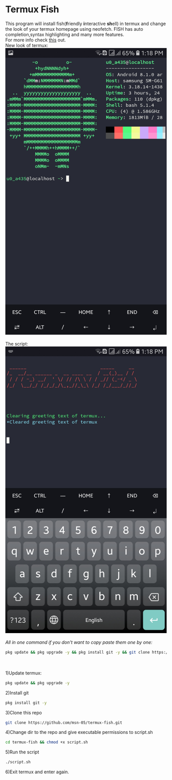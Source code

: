# Termux Fish
This program will install fish(<b>f</b>riendly <b>i</b>nteractive <b>sh</b>ell) in termux and change the look of your termux homepage using neofetch. FISH has auto completion,syntax highlighting and many more features.
<br>
For more info check <a href="https://fishshell.com" target="_blank">this</a> out.
<br>
New look of termux:
<img src="preview/Screenshot_20210419-131827_Termux.jpg">
<br><br>
The script:
<img src="preview/Screenshot_20210419-131801_Termux.jpg">
<br><br>
<i>All in one command if you don't want to copy paste them one by one:</i>
```bash
pkg update && pkg upgrade -y && pkg install git -y && git clone https://github.com/msn-05/termux-fish.git && cd termux-fish && chmod +x script.sh && ./script.sh
```
<br><br>
1)Update termux:
```bash
pkg update && pkg upgrade -y
```
2)Install git
```bash
pkg install git -y
```
3)Clone this repo
```bash
git clone https://github.com/msn-05/termux-fish.git
```
4)Change dir to the repo and give executable permissions to script.sh
```bash
cd termux-fish && chmod +x script.sh
```
5)Run the script
```bash
./script.sh
```
6)Exit termux and enter again.

